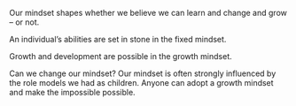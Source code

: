 Our mindset shapes whether we believe we can learn and change and grow – or not.

An individual’s abilities are set in stone in the fixed mindset.

Growth and development are possible in the growth mindset.

Can we change our mindset?
Our mindset is often strongly influenced by the role models we had as children.
Anyone can adopt a growth mindset and make the impossible possible.